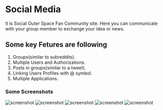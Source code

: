 # Social Media
It is Social Outer Space Fan Community site. Here you can communicate with your group member to exchange your idea or news.

## Some key Fetures are following
1. Groups(similar to subreddits).
2. Multiple Users and Authorizations.
3. Posts in groups(similar to a tweet).
4. Linking Users Profiles with @ symbol.
5. Multiple Applications.
 
### Some Screenshots

![screenshot](https://github.com/minukumari/social-media/blob/master/screenshots/image1.PNG)
![screenshot](https://github.com/minukumari/social-media/blob/master/screenshots/image2.PNG)
![screenshot](https://github.com/minukumari/social-media/blob/master/screenshots/image3.PNG)
![screenshot](https://github.com/minukumari/social-media/blob/master/screenshots/image4.PNG)
![screenshot](https://github.com/minukumari/social-media/blob/master/screenshots/image5.PNG)
